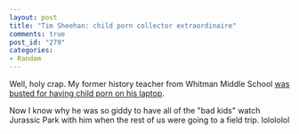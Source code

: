 ```yaml
--- 
layout: post
title: "Tim Sheehan: child porn collector extraordinaire"
comments: true
post_id: "279"
categories:
- Random
---
```

Well, holy crap.  My former history teacher from Whitman Middle School <a href="http://www.kirotv.com/news/13448390/detail.html">was busted for having child porn on his laptop</a>.

Now I know why he was so giddy to have all of the "bad kids" watch Jurassic Park with him when the rest of us were going to a field trip.  lolololol
